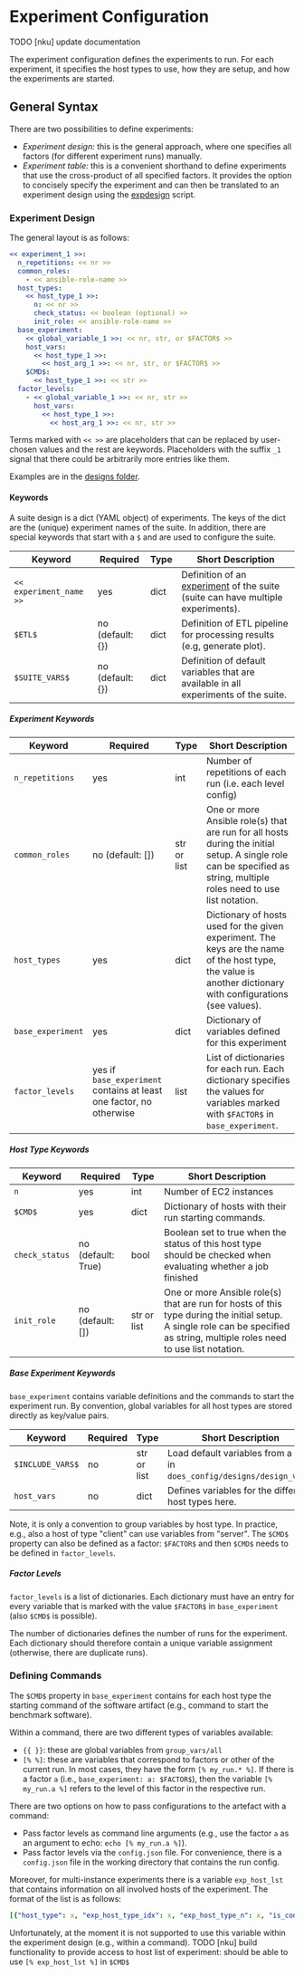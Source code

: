 # Experiment Configuration

TODO [nku] update documentation

The experiment configuration defines the experiments to run. For each experiment, it specifies the host types to use, how they are setup, and how the experiments are started.

## General Syntax

There are two possibilities to define experiments:
- _Experiment design:_ this is the general approach, where one specifies all factors (for different experiment runs) manually.
- _Experiment table:_ this is a convenient shorthand to define experiments that use the cross-product of all specified factors. It provides the option to concisely specify the experiment and can then be translated to an experiment design using the [expdesign](../scripts/expdesign.py) script.

### Experiment Design

The general layout is as follows:

```YAML
<< experiment_1 >>:
  n_repetitions: << nr >>
  common_roles:
    - << ansible-role-name >>
  host_types:
    << host_type_1 >>:
      n: << nr >>
      check_status: << boolean (optional) >>
      init_role: << ansible-role-name >>
  base_experiment:
    << global_variable_1 >>: << nr, str, or $FACTOR$ >>
    host_vars:
      << host_type_1 >>:
        << host_arg_1 >>: << nr, str, or $FACTOR$ >>
    $CMD$:
      << host_type_1 >>: << str >>
  factor_levels:
    - << global_variable_1 >>: << nr, str >>
      host_vars:
        << host_type_1 >>:
          << host_arg_1 >>: << nr, str >>
```

Terms marked with `<< >>` are placeholders that can be replaced by user-chosen values and the rest are keywords. Placeholders with the suffix `_1` signal that there could be arbitrarily more entries like them.

Examples are in the [designs folder](../experiments/designs).

#### Keywords

A suite design is a dict (YAML object) of experiments. The keys of the dict are the (unique) experiment names of the suite. 
In addition, there are special keywords that start with a `$` and are used to configure the suite. 

| Keyword                   | Required          | Type | Short Description |
| ------------------------- | ----------------- | ---- | ----------------- |
| `<< experiment_name >>`   | yes               | dict | Definition of an [experiment](#experiment-keywords) of the suite (suite can have multiple experiments). |
| `$ETL$`                   | no (default: {})  | dict | Definition of ETL pipeline for processing results (e.g, generate plot). |
| `$SUITE_VARS$`            | no (default: {})  | dict | Definition of default variables that are available in all experiments of the suite. |

##### Experiment Keywords

| Keyword       | Required | Type | Short Description |
| ------------- | ----------------- | ---- | ----------------- |
| `n_repetitions`   | yes           | int  | Number of repetitions of each run (i.e. each level config) |
| `common_roles`    | no (default: [])  | str or list | One or more Ansible role(s) that are run for all hosts during the initial setup. A single role can be specified as string, multiple roles need to use list notation. |
| `host_types`      | yes           | dict | Dictionary of hosts used for the given experiment. The keys are the name of the host type, the value is another dictionary with configurations (see values). |
| `base_experiment` | yes           | dict | Dictionary of variables defined for this experiment |
| `factor_levels`   | yes if `base_experiment` contains at least one factor, no otherwise | list | List of dictionaries for each run. Each dictionary specifies the values for variables marked with `$FACTOR$` in `base_experiment`. |


##### Host Type Keywords

| Keyword       | Required | Type  | Short Description |
| ------------- | ----------------- | ----- | ----------------- |
| `n`           | yes               | int   | Number of EC2 instances |
| `$CMD$`       | yes               | dict  | Dictionary of hosts with their run starting commands. |
| `check_status` | no (default: True) | bool | Boolean set to true when the status of this host type should be checked when evaluating whether a job finished |
| `init_role`   | no (default: [])  | str or list | One or more Ansible role(s) that are run for hosts of this type during the initial setup. A single role can be specified as string, multiple roles need to use list notation. |

##### Base Experiment Keywords

`base_experiment` contains variable definitions and the commands to start the experiment run. By convention, global variables for all host types are stored directly as key/value pairs.

| Keyword         | Required | Type         | Short Description |
| -------------   | -------- | ------------ | ----------------- |
| `$INCLUDE_VARS$`| no       | str or list  | Load default variables from a file in `does_config/designs/design_vars`.|
| `host_vars`     | no       | dict         | Defines variables for the different host types here. |



Note, it is only a convention to group variables by host type. In practice, e.g., also a host of type "client" can use variables from "server".
The `$CMD$` property can also be defined as a factor: `$FACTOR$` and then `$CMD$` needs to be defined in `factor_levels`.

##### Factor Levels
`factor_levels` is a list of dictionaries. Each dictionary must have an entry for every variable that is marked with the value `$FACTOR$` in `base_experiment` (also `$CMD$` is possible).

The number of dictionaries defines the number of runs for the experiment. Each dictionary should therefore contain a unique variable assignment (otherwise, there are duplicate runs).


### Defining Commands

The `$CMD$` property in `base_experiment` contains for each host type the starting command of the software artifact (e.g., command to start the benchmark software).

Within a command, there are two different types of variables available:
- `{{ }}`: these are global variables from `group_vars/all`
- `[% %]`: these are variables that correspond to factors or other  of the current run. In most cases, they have the form `[% my_run.* %]`. If there is a factor `a` (i.e., `base_experiment: a: $FACTOR$`), then the variable `[% my_run.a %]` refers to the level of this factor in the respective run.

There are two options on how to pass configurations to the artefact with a command:
- Pass factor levels as command line arguments (e.g., use the factor `a` as an argument to echo: `echo [% my_run.a %]`).
- Pass factor levels via the `config.json` file. For convenience, there is a `config.json` file in the working directory that contains the run config.


Moreover, for multi-instance experiments there is a variable `exp_host_lst` that contains information on all involved hosts of the experiment.
The format of the list is as follows:
```YAML
[{"host_type": x, "exp_host_type_idx": x, "exp_host_type_n": x, "is_controller": x, "public_dns_name": x, "private_ip_address": x}, ... ]
```

Unfortunately, at the moment it is not supported to use this variable within the experiment design (e.g., within a command).
TODO [nku] build functionality to provide access to host list of experiment: should be able to use `[% exp_host_lst %]` in `$CMD$`
